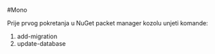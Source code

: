 #Mono

Prije prvog pokretanja u NuGet packet manager kozolu unjeti komande:

1. add-migration
2. update-database